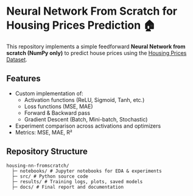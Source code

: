 # Neural Network From Scratch for Housing Prices Prediction 🏠

This repository implements a simple feedforward **Neural Network from scratch (NumPy only)** 
to predict house prices using the [Housing Prices Dataset](https://www.kaggle.com/datasets/yasserh/housing-prices-dataset).

## Features
- Custom implementation of:
  - Activation functions (ReLU, Sigmoid, Tanh, etc.)
  - Loss functions (MSE, MAE)
  - Forward & Backward pass
  - Gradient Descent (Batch, Mini-batch, Stochastic)
- Experiment comparison across activations and optimizers
- Metrics: MSE, MAE, R²

## Repository Structure
```
housing-nn-fromscratch/
  ├─ notebooks/ # Jupyter notebooks for EDA & experiments
  ├─ src/ # Python source code
  ├─ results/ # Training logs, plots, saved models
  ├─ docs/ # Final report and documentation
```
